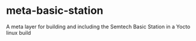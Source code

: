 # meta-basic-station
A meta layer for building and including the Semtech Basic Station in a Yocto linux build
